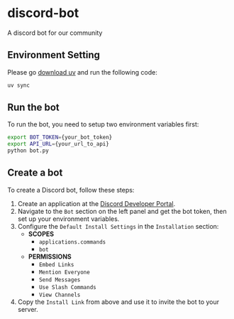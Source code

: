 # discord-bot
A discord bot for our community

## Environment Setting
Please go [download uv](https://docs.astral.sh/uv/getting-started/installation/) and run the following code:
```bash
uv sync
```

## Run the bot
To run the bot, you need to setup two environment variables first:
```bash
export BOT_TOKEN={your_bot_token}
export API_URL={your_url_to_api}
python bot.py
```


## Create a bot
To create a Discord bot, follow these steps:
1. Create an application at the [Discord Developer Portal](https://discord.com/developers/applications).
2. Navigate to the `Bot` section on the left panel and get the bot token, then set up your environment variables.
3. Configure the `Default Install Settings` in the `Installation` section:
    - **SCOPES**
        - `applications.commands`
        - `bot`
    - **PERMISSIONS**
        - `Embed Links`
        - `Mention Everyone`
        - `Send Messages`
        - `Use Slash Commands`
        - `View Channels`
4. Copy the `Install Link` from above and use it to invite the bot to your server.

